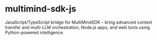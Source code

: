 # multimind-sdk-js
JavaScript/TypeScript bridge for MultiMindSDK – bring advanced context transfer and multi-LLM orchestration, Node.js apps, and web tools using Python-powered intelligence.

